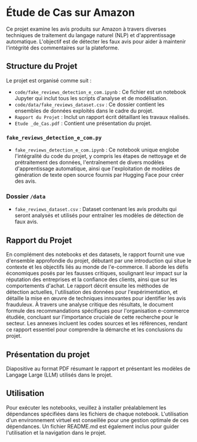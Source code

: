 # Étude de Cas sur Amazon

Ce projet examine les avis produits sur Amazon à travers diverses techniques de traitement du langage naturel (NLP) et d'apprentissage automatique. L'objectif est de détecter les faux avis pour aider à maintenir l'intégrité des commentaires sur la plateforme.

## Structure du Projet

Le projet est organisé comme suit :

- `code/fake_reviews_detection_e_com.ipynb` : Ce fichier est un notebook Jupyter qui inclut tous les scripts d'analyse et de modélisation.
- `code/data/fake_reviews_dataset.csv` : Ce dossier contient les ensembles de données exploités dans le cadre du projet.
- `Rapport du Projet` : Inclut un rapport écrit détaillant les travaux réalisés.
- `Etude _de_Cas.pdf` : Contient une présentation du projet.

### `fake_reviews_detection_e_com.py`

- `fake_reviews_detection_e_com.ipynb` : Ce notebook unique englobe l'intégralité du code du projet, y compris les étapes de nettoyage et de prétraitement des données, l'entraînement de divers modèles d'apprentissage automatique, ainsi que l'exploitation de modèles de génération de texte open source fournis par Hugging Face pour créer des avis.


### Dossier `/data`

- `fake_reviews_dataset.csv` : Dataset contenant les avis produits qui seront analysés et utilisés pour entraîner les modèles de détection de faux avis.

## Rapport du Projet

En complément des notebooks et des datasets, le rapport fournit une vue d'ensemble approfondie du projet, débutant par une introduction qui situe le contexte et les objectifs liés au monde de l'e-commerce. Il aborde les défis économiques posés par les fausses critiques, soulignant leur impact sur la réputation des entreprises et la confiance des clients, ainsi que sur les comportements d'achat. Le rapport décrit ensuite les méthodes de détection actuelles, l'utilisation des données pour l'expérimentation, et détaille la mise en œuvre de techniques innovantes pour identifier les avis frauduleux. À travers une analyse critique des résultats, le document formule des recommandations spécifiques pour l'organisation e-commerce étudiée, concluant sur l'importance cruciale de cette recherche pour le secteur. Les annexes incluent les codes sources et les références, rendant ce rapport essentiel pour comprendre la démarche et les conclusions du projet.

## Présentation du projet 

Diapositive au format PDF résumant le rapport et présentant les modèles de Langage Large (LLM) utilisés dans le projet.

## Utilisation

Pour exécuter les notebooks, veuillez à installer préalablement les dépendances spécifiées dans les fichiers de chaque notebook. L'utilisation d'un environnement virtuel est conseillée pour une gestion optimale de ces dépendances. Un fichier README.md est également inclus pour guider l'utilisation et la navigation dans le projet.

